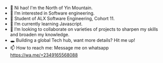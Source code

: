 - 👋 Ni hao! I'm the North of Yin Mountain.
- 👀 I’m interested in Software engineering.
- 🎇 Student of ALX Software Engineering, Cohort 11.
- 🌱 I’m currently learning Javascript.
- 💞️ I’m looking to collaborate on varieties of projects to sharpen my skills and broaden my knowledge. 
- 🕳  Building a global Tech hub, want more details? Hit me up!
- 📫 How to reach me: Message me on whatsapp https://wa.me/+2349165568088

<!---
Great-North/Great-North is a ✨ special ✨ repository because its `README.md` (this file) appears on your GitHub profile.
You can click the Preview link to take a look at your changes.
--->
